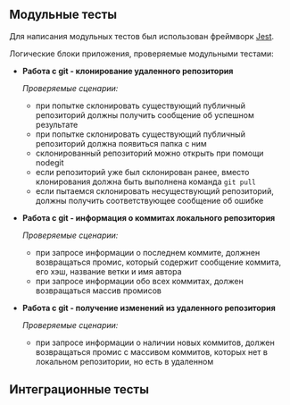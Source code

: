 ## Модульные тесты

Для написания модульных тестов был использован фреймворк [Jest](https://jestjs.io/).

Логические блоки приложения, проверяемые модульными тестами:

- **Работа с git - клонирование удаленного репозитория**

  *Проверяемые сценарии:*
  - при попытке склонировать существующий публичный репозиторий должны получить сообщение об успешном результате
  - при попытке склонировать существующий публичный репозиторий должна появиться папка с ним
  - склонированный репозиторий можно открыть при помощи nodegit
  - eсли репозиторий уже был склонирован ранее, вместо клонирования должна быть выполнена команда `git pull`
  - если пытаемся склонировать несуществующий репозиторий, должны получить соответствующее сообщение об ошибке

- **Работа с git - информация о коммитах локального репозитория**

  *Проверяемые сценарии:*
  - при запросе информации о последнем коммите, должнен возвращаться промис, который содержит сообщение коммита, его хэш, название ветки и имя автора
  - при запросе информации обо всех коммитах, должен возвращаться массив промисов

- **Работа с git - получение изменений из удаленного репозитория**

  *Проверяемые сценарии:*
  - при запросе информации о наличии новых коммитов, должен возвращаться промис с массивом коммитов, которых нет в локальном репозитории, но есть в удаленном


## Интеграционные тесты